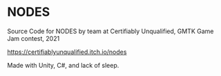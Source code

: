 # NODES
Source Code for NODES by team at Certifiably Unqualified, GMTK Game Jam contest, 2021


https://certifiablyunqualified.itch.io/nodes

Made with Unity, C#, and lack of sleep.
